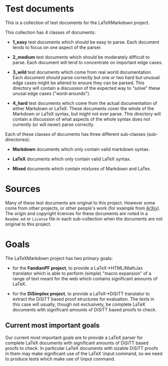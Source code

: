 # Test documents

This is a collection of test documents for the LaTeXMarkdown project.

This collection has 4 classes of documents:

* **1_easy** test documents which should be easy to parse. Each document tends
to focus on one aspect of the parser.

* **2_medium** test documents which should be moderately difficult to parse.
Each document will tend to concentrate on important edge cases.

* **3_wild** test documents which come from real world documentation. Each
document should parse correctly but one or two hard but unusual edge cases might
be altered to ensure they can be parsed. This directory will contain a
discussion of the expected way to "solve" these unusal edge cases
("word-arounds").

* **4_hard** test documents which come from the actual documentation of either
Markdown or LaTeX. These documents cover the whole of the Markdown or LaTeX
syntax, but might not ever parse. This directory will contain a discussion of
what aspects of the whole syntax does not currently (or will never) parse
correctly.

Each of these classes of documents has three different sub-classes
(sub-directories):

* **Markdown** documents which only contain valid markdown syntax.

* **LaTeX** documents which only contain valid LaTeX syntax.

* **Mixed** documents which contain mixtures of Markdown and LaTex.

# Sources

Many of these test documents are original to this project. However some come
from other projects, or other people's work (for example from
[ArXiv](http://www.arxiv.org)). The origin and copyright licences for these
documents are noted in a `Readme.md` or `License` file in each sub-collection
when the documents are not original to this project.

# Goals

The LaTeXMarkdown project has two primary goals:

* for the **FandianPF project**, to provide a LaTeX->HTML/MathJax translator
which is able to perform (simple) "macro expansion" of a range of text meant for
the web which contains significant amounts of LaTeX.

* for the **DiSimplex project**, to provide a LaTeX->DiSiTT translator to
extract the DiSiTT based proof structures for evaluation. The texts in this case
will usually, though not exclusively, be complete LaTeX documents with
significant amounts of DiSiTT based proofs to check.

## Current most important goals

Our current most important goals are to provide a LaTeX parser for complete
LaTeX documents with significant amounts of DiSiTT based proofs to check. In
particular LaTeX documents with sizable DiSiTT proofs in them may make
significant use of the LaTeX \input command, so we need to produce tests which
make use of \input command.

